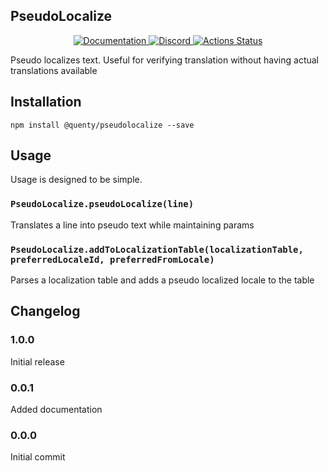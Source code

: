 ## PseudoLocalize
<div align="center">
  <a href="http://quenty.github.io/api/">
    <img src="https://img.shields.io/badge/docs-website-green.svg" alt="Documentation" />
  </a>
  <a href="https://discord.gg/mhtGUS8">
    <img src="https://img.shields.io/badge/discord-nevermore-blue.svg" alt="Discord" />
  </a>
  <a href="https://github.com/Quenty/NevermoreEngine/actions">
    <img src="https://github.com/Quenty/NevermoreEngine/workflows/lint/badge.svg" alt="Actions Status" />
  </a>
</div>

Pseudo localizes text. Useful for verifying translation without having actual translations available

## Installation
```
npm install @quenty/pseudolocalize --save
```

## Usage
Usage is designed to be simple.

### `PseudoLocalize.pseudoLocalize(line)`
Translates a line into pseudo text while maintaining params

### `PseudoLocalize.addToLocalizationTable(localizationTable, preferredLocaleId, preferredFromLocale)`
Parses a localization table and adds a pseudo localized locale to the table


## Changelog

### 1.0.0
Initial release

### 0.0.1
Added documentation

### 0.0.0
Initial commit